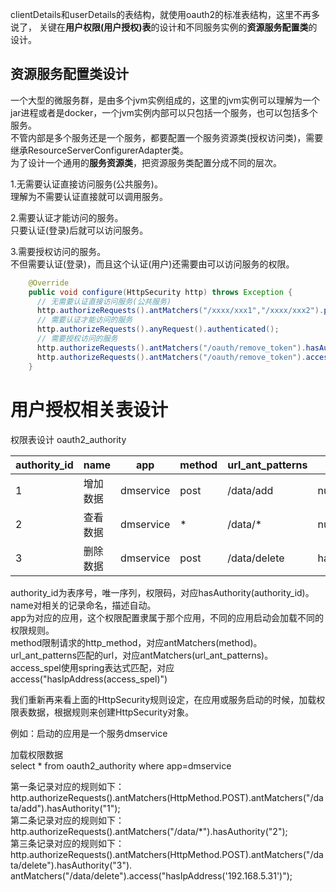 clientDetails和userDetails的表结构，就使用oauth2的标准表结构，这里不再多说了，
关键在**用户权限(用户授权)表**的设计和不同服务实例的**资源服务配置类**的设计。  

资源服务配置类设计  
----  


一个大型的微服务群，是由多个jvm实例组成的，这里的jvm实例可以理解为一个jar进程或者是docker，一个jvm实例内部可以只包括一个服务，也可以包括多个服务。  
不管内部是多个服务还是一个服务，都要配置一个服务资源类(授权访问类)，需要继承ResourceServerConfigurerAdapter类。  
为了设计一个通用的**服务资源类**，把资源服务类配置分成不同的层次。  

1.无需要认证直接访问服务(公共服务)。  
理解为不需要认证直接就可以调用服务。  

2.需要认证才能访问的服务。  
只要认证(登录)后就可以访问服务。

3.需要授权访问的服务。  
不但需要认证(登录)，而且这个认证(用户)还需要由可以访问服务的权限。

```java
    @Override
    public void configure(HttpSecurity http) throws Exception {
      // 无需要认证直接访问服务(公共服务)
      http.authorizeRequests().antMatchers("/xxxx/xxx1","/xxxx/xxx2").permitAll();
      // 需要认证才能访问的服务
      http.authorizeRequests().anyRequest().authenticated();
      // 需要授权访问的服务
      http.authorizeRequests().antMatchers("/oauth/remove_token").hasAuthority("123");
      http.authorizeRequests().antMatchers("/oauth/remove_token").access("hasIpAddress('192.168.5.31')");
    }
```

用户授权相关表设计  
====  

权限表设计
oauth2_authority

| authority_id | name     | app       | method | url_ant_patterns | access_spel                  |
| ------------ | -------- | --------- | ------ | ---------------- | ---------------------------- |
| 1            | 增加数据 | dmservice | post   | /data/add        | null                         |
| 2            | 查看数据 | dmservice | *      | /data/*          | null                         |
| 3            | 删除数据 | dmservice | post   | /data/delete     | hasIpAddress('192.168.5.31') |

authority_id为表序号，唯一序列，权限码，对应hasAuthority(authority_id)。  
name对相关的记录命名，描述自动。  
app为对应的应用，这个权限配置隶属于那个应用，不同的应用启动会加载不同的权限规则。  
method限制请求的http_method，对应antMatchers(method)。  
url_ant_patterns匹配的url，对应antMatchers(url_ant_patterns)。  
access_spel使用spring表达式匹配，对应access("hasIpAddress(access_spel)")  

我们重新再来看上面的HttpSecurity规则设定，在应用或服务启动的时候，加载权限表数据，根据规则来创建HttpSecurity对象。  

例如：启动的应用是一个服务dmservice  

加载权限数据  
select * from oauth2_authority where app=dmservice  

第一条记录对应的规则如下：  
http.authorizeRequests().antMatchers(HttpMethod.POST).antMatchers("/data/add").hasAuthority("1");  
第二条记录对应的规则如下：  
http.authorizeRequests().antMatchers("/data/\*").hasAuthority("2");  
第三条记录对应的规则如下：
http.authorizeRequests().antMatchers(HttpMethod.POST).antMatchers("/data/delete").hasAuthority("3").
antMatchers("/data/delete").access("hasIpAddress('192.168.5.31')");  














